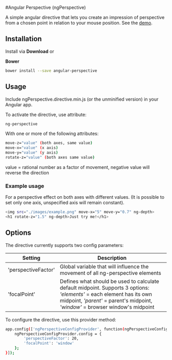 #Angular Perspective (ngPerspective)

A simple angular directive that lets you create an impression of perspective from a chosen point in relation to your mouse position.
See the [demo](http://ngperspective.matuspeciar.com/).

## Installation

Install via __Download__ or

__Bower__
```bash
bower install --save angular-perspective
```
## Usage
Include ngPerspective.directive.min.js (or the unminified version) in your Angular app.

To activate the directive, use attribute:
```bash
ng-perspective
```

With one or more of the following attributes:
```bash
move-z="value" (both axes, same value)
move-x="value" (x axis)
move-y="value" (y axis)
rotate-z="value" (both axes same value)
```
value = rational number as a factor of movement, negative value will reverse the direction

### Example usage
For a perspective effect on both axes with different values.
(It is possible to set only one axis, unspecified axis will remain constant).
```bash
<img src="./images/example.png" move-x="5" move-y="0.7" ng-depth>
<h1 rotate-z="1.5" ng-depth>Just try me!</h1>
```

## Options
The directive currently supports two config parameters:

| Setting | Description |
| --- | --- |
| 'perspectiveFactor' | Global variable that will influence the movement of all ng-perspective elements |
| 'focalPoint' | Defines what should be used to calculate default midpoint. Supports 3 options: *'elements'* = each element has its own midpoint, *'parent'* = parent's midpoint, *'window'* = browser window's midpoint|

To configure the directive, use this provider method:
```bash
app.config(['ngPerspectiveConfigProvider', function(ngPerspectiveConfigProvider) {
    ngPerspectiveConfigProvider.config = {
        'perspectiveFactor': 20,
        'focalPoint': 'window'
    };
}]);
```
